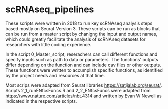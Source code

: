 # scRNAseq_pipelines
These scripts were written in 2018 to run key scRNAseq analysis steps based mostly on Seurat Version 3. These scripts can be run as blocks that can be run from a master script by chanigng the input and output names, which could greatly facilitate the analysis of scRNAseq datasets for researchers with little coding experience. 

In the script 0_Master_script, reserachers can call different functions and specify inputs such as path to data or parameters. 
The functions' outputs differ depending on the function and can include csv files or other outputs. 
These functions were written to accumplish specific functions, as identified by the project needs and resources at that time.

Most scrips were adapted from Seurat libraries https://satijalab.org/seurat/. 
Scripts 2_1_runENfcsFuncs.R and 2_2_ENfcsFuncs were adapted from https://www.nature.com/articles/nbt.4314 and written by Evan W Newell as indicated in the respective scripts.
